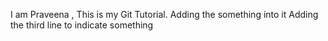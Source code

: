 I am Praveena , This is my Git Tutorial.
Adding the something into it
Adding the third line to indicate something
